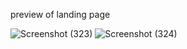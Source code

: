 preview of landing page

![Screenshot (323)](https://github.com/user-attachments/assets/56620b86-0e1d-4480-b24f-b89ce6260b66)
![Screenshot (324)](https://github.com/user-attachments/assets/4287fc9d-df5d-4ef3-8689-007d472de2b8)


